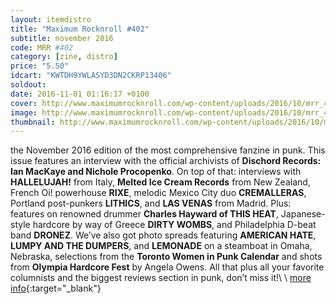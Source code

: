 ```yaml
---
layout: itemdistro
title: "Maximum Rocknroll #402"
subtitle: november 2016
code: MRR #402
category: [zine, distro]
price: "5.50"
idcart: "KWTDH9YWLASYD3DN2CKRP13406"
soldout:
date: 2016-11-01 01:16:17 +0100
cover: http://www.maximumrocknroll.com/wp-content/uploads/2016/10/mrr_402_cvr.jpg
image: http://www.maximumrocknroll.com/wp-content/uploads/2016/10/mrr_402_cvr.jpg
thumbnail: http://www.maximumrocknroll.com/wp-content/uploads/2016/10/mrr_402_cvr.jpg
---
```



the November 2016 edition of the most comprehensive fanzine in punk. This issue features an interview with the official archivists of **Dischord Records: Ian MacKaye and Nichole Procopenko**. On top of that: interviews with **HALLELUJAH!** from Italy, **Melted Ice Cream Records** from New Zealand, French Oi! powerhouse **RIXE**, melodic Mexico City duo **CREMALLERAS**, Portland post-punkers **LITHICS**, and **LAS VENAS** from Madrid. Plus: features on renowned drummer **Charles Hayward of THIS HEAT**, Japanese-style hardcore by way of Greece **DIRTY WOMBS**, and Philadelphia D-beat band **DRONEZ**. We’ve also got photo spreads featuring **AMERICAN HATE**, **LUMPY AND THE DUMPERS**, and **LEMONADE** on a steamboat in Omaha, Nebraska, selections from the **Toronto Women in Punk Calendar** and shots from **Olympia Hardcore Fest** by Angela Owens. All that plus all your favorite columnists and the biggest reviews section in punk, don’t miss it!\\
\\
[more info](http://www.maximumrocknroll.com){:target="_blank"}